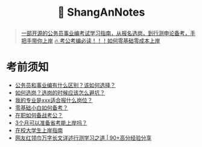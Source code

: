 # <p align="center">🚀 ShangAnNotes</p>

> [一部开源的公务员事业编考试学习指南，从报名选岗，到行测申论备考，手把手带你上岸](https://note.gongkaoshangan.com/)
> [🔥 考公考编必读！！！如何零基础零成本上岸](https://note.gongkaoshangan.com/prepare/practice)

# 考前须知
- [公务员和事业编有什么区别？该如何选择？](./0.考前须知/4.考公还是考编？.md)
- [如何选岗？选岗的时候应该怎么避坑？](./0.考前须知/5.过来人考公选岗避坑指南.md)
- [我的专业是xxx适合报什么岗位？](./0.考前须知/6.专业与选岗对照表.md)
- [零基础小白如何备考？](./0.考前须知/7.零基础如何备战公考.md)
- [在职如何备战考公？](./0.考前须知/8.在职考公计划（朝九晚六版）.md)
- [3个月可以准备省考能上岸吗？](./0.考前须知/9.3个月省考上岸计划.md)
- [在校大学生上岸指南](./0.考前须知/11.在校大学生上岸指南.md)
- [网友红领巾万字长文详述行测学习之道 | 90+高分经验分享](./0.考前须知/12.网友红领巾万字长文详述行测学习之道.md)
